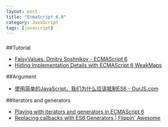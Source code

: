 ```yaml
---
layout: post
title: "EcmaScript 6.0"
category: JavaScript
tags: [javascript]
---
```

### 
##Tutorial

- [FalsyValues. Dmitry Soshnikov - ECMAScript 6](http://www.slideshare.net/dmitrysoshnikov/falsyvalues-dmitry-soshnikov-ecmascript-6)
- [Hiding Implementation Details with ECMAScript 6 WeakMaps](http://fitzgeraldnick.com/weblog/53/)

##Argument

- [使用简单的JavaScript，我们为什么应该抵制ES6 - OurJS.com](http://ourjs.com/detail/530b64f23b73342e03000012)

##iterators and generators
- [Playing with iterators and generators in ECMAScript 6](http://macr.ae/article/iterators-and-generators.html)
- [Replacing callbacks with ES6 Generators | Flippin' Awesome](http://flippinawesome.org/2014/02/10/replacing-callbacks-with-es6-generators/)



